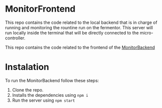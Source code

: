 # MonitorFrontend
This repo contains the code related to the local backend that is in charge of running and monitoring the rountine run on the fermentor.
This server will run locally inside the terminal that will be directly connected to the micro-controller.

This repo contains the code related to the frontend of the [MonitorBackend](https://openfermentor.github.io/MonitorBackend/)


# Instalation
To run the MonitorBackend follow these steps:
  1. Clone the repo.
  2. Installs the dependencies using `npm i`
  4. Run the server using `npm start`
